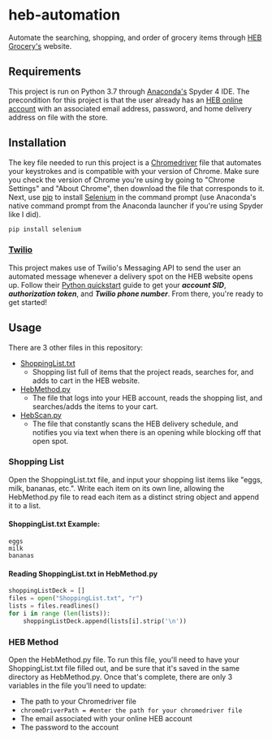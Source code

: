 # heb-automation
Automate the searching, shopping, and order of grocery items through [HEB Grocery's](https://www.heb.com/ "HEB") website.

## Requirements
This project is run on Python 3.7 through [Anaconda's](https://www.anaconda.com/products/individual "Anaconda individual download site") Spyder 4 IDE. The precondition for this project is that the user already has an [HEB online account](https://www.heb.com/my-account/user-register "Resgister for an HEB online account") with an associated email address, password, and home delivery address on file with the store.

## Installation
The key file needed to run this project is a [Chromedriver](https://chromedriver.chromium.org/downloads "Chromedriver download site") file that automates your keystrokes and is compatible with your version of Chrome. Make sure you check the version of Chrome you're using by going to "Chrome Settings" and "About Chrome", then download the file that corresponds to it. Next, use [pip](https://pip.pypa.io/en/stable/installing/ "pip installation documentation") to install [Selenium](https://www.selenium.dev/ "SeleniumHQ Browser Automation") in the command prompt (use Anaconda's native command prompt from the Anaconda launcher if you're using Spyder like I did). 
```bash
pip install selenium
```
### [Twilio](https://www.twilio.com/messaging "Twilio Messaging API")
This project makes use of Twilio's Messaging API to send the user an automated message whenever a delivery spot on the HEB website opens up. Follow their [Python quickstart](https://www.twilio.com/docs/sms/quickstart/python "Twilio Messaging API: Python quickstart") guide to get your ***account SID***, ***authorization token***, and ***Twilio phone number***. From there, you're ready to get started!

## Usage
There are 3 other files in this repository:
* [ShoppingList.txt](ShoppingList.txt)
  * Shopping list full of items that the project reads, searches for, and adds to cart in the HEB website.
* [HebMethod.py](HebMethod.py)
  * The file that logs into your HEB account, reads the shopping list, and searches/adds the items to your cart.
* [HebScan.py](HebScan.py)
  * The file that constantly scans the HEB delivery schedule, and notifies you via text when there is an opening while blocking off that open spot.
### Shopping List
Open the ShoppingList.txt file, and input your shopping list items like "eggs, milk, bananas, etc.". Write each item on its own line, allowing the HebMethod.py file to read each item as a distinct string object and append it to a list.
#### ShoppingList.txt Example:
```
eggs
milk
bananas
```
#### Reading ShoppingList.txt in HebMethod.py
```python
shoppingListDeck = []
files = open("ShoppingList.txt", "r")
lists = files.readlines()
for i in range (len(lists)):
    shoppingListDeck.append(lists[i].strip('\n'))
```
### HEB Method
Open the HebMethod.py file. To run this file, you'll need to have your ShoppingList.txt file filled out, and be sure that it's saved in the same directory as HebMethod.py. Once that's complete, there are only 3 variables in the file you'll need to update:
* The path to your Chromedriver file
 * ```chromeDriverPath = #enter the path for your chromedriver file```
* The email associated with your online HEB account
* The password to the account
